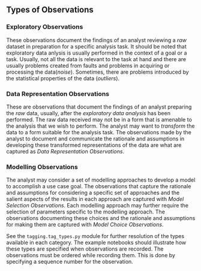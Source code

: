## Types of Observations


### Exploratory Observations
These observations document the findings of an analyst reviewing a _raw_ dataset in preparation for a specific analysis task. It should be noted that exploratory data anlysis is usually performed in the context of a goal or a task. Usually, not all the data is relevant to the task at hand and there are usually problems created from faults and problems in acquiring or processing the data(_noise_). Sometimes, there are problems introduced by the statistical properties of the data (_outliers_).

### Data Representation Observations
These are observations that document the findings of an analyst preparing the _raw_ data, usually, after the _exploratory data analysis_ has been performed. The raw data received may not be in a form that is amenable to the analysis that we wish to perform. The analyst may want to _transform_ the data to a form suitable for the analysis task. The observations made by the analyst to document and communicate the rationale and assumptions in developing these transformed representations of the data are what are captured as _Data Representation Observations_.

### Modelling Observations
The analyst may consider a set of modelling approaches to develop a model to accomplish a use case goal. The observations that capture the rationale and assumptions for considering a specific set of approaches and the salient aspects of the results in each approach are captured with _Model Selection Observations_. Each modelling approach may further require the selection of parameters specific to the modelling approach. The observations documenting these choices and the rationale and assumptions for making them are captured with _Model Choice Observations_.


See the ```tagging.tag_types.py``` module for further resolution of the types available in each category. The example notebooks should illustrate how these types are specified when observations are recorded. The observations must be ordered while recording them. This is done by specifying a sequence number for the observation.
